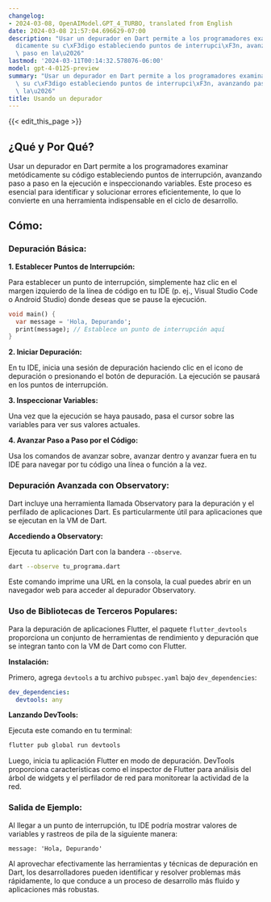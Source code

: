 ```yaml
---
changelog:
- 2024-03-08, OpenAIModel.GPT_4_TURBO, translated from English
date: 2024-03-08 21:57:04.696629-07:00
description: "Usar un depurador en Dart permite a los programadores examinar met\xF3\
  dicamente su c\xF3digo estableciendo puntos de interrupci\xF3n, avanzando paso a\
  \ paso en la\u2026"
lastmod: '2024-03-11T00:14:32.578076-06:00'
model: gpt-4-0125-preview
summary: "Usar un depurador en Dart permite a los programadores examinar met\xF3dicamente\
  \ su c\xF3digo estableciendo puntos de interrupci\xF3n, avanzando paso a paso en\
  \ la\u2026"
title: Usando un depurador
---
```


{{< edit_this_page >}}

## ¿Qué y Por Qué?

Usar un depurador en Dart permite a los programadores examinar metódicamente su código estableciendo puntos de interrupción, avanzando paso a paso en la ejecución e inspeccionando variables. Este proceso es esencial para identificar y solucionar errores eficientemente, lo que lo convierte en una herramienta indispensable en el ciclo de desarrollo.

## Cómo:

### Depuración Básica:

**1. Establecer Puntos de Interrupción:**

Para establecer un punto de interrupción, simplemente haz clic en el margen izquierdo de la línea de código en tu IDE (p. ej., Visual Studio Code o Android Studio) donde deseas que se pause la ejecución.

```dart
void main() {
  var message = 'Hola, Depurando';
  print(message); // Establece un punto de interrupción aquí
}
```

**2. Iniciar Depuración:**

En tu IDE, inicia una sesión de depuración haciendo clic en el icono de depuración o presionando el botón de depuración. La ejecución se pausará en los puntos de interrupción.

**3. Inspeccionar Variables:**

Una vez que la ejecución se haya pausado, pasa el cursor sobre las variables para ver sus valores actuales.

**4. Avanzar Paso a Paso por el Código:**

Usa los comandos de avanzar sobre, avanzar dentro y avanzar fuera en tu IDE para navegar por tu código una línea o función a la vez.

### Depuración Avanzada con Observatory:

Dart incluye una herramienta llamada Observatory para la depuración y el perfilado de aplicaciones Dart. Es particularmente útil para aplicaciones que se ejecutan en la VM de Dart.

**Accediendo a Observatory:**

Ejecuta tu aplicación Dart con la bandera `--observe`.

```bash
dart --observe tu_programa.dart
```

Este comando imprime una URL en la consola, la cual puedes abrir en un navegador web para acceder al depurador Observatory.

### Uso de Bibliotecas de Terceros Populares:

Para la depuración de aplicaciones Flutter, el paquete `flutter_devtools` proporciona un conjunto de herramientas de rendimiento y depuración que se integran tanto con la VM de Dart como con Flutter.

**Instalación:**

Primero, agrega `devtools` a tu archivo `pubspec.yaml` bajo `dev_dependencies`:

```yaml
dev_dependencies:
  devtools: any
```

**Lanzando DevTools:**

Ejecuta este comando en tu terminal:

```bash
flutter pub global run devtools
```

Luego, inicia tu aplicación Flutter en modo de depuración. DevTools proporciona características como el inspector de Flutter para análisis del árbol de widgets y el perfilador de red para monitorear la actividad de la red.

### Salida de Ejemplo:

Al llegar a un punto de interrupción, tu IDE podría mostrar valores de variables y rastreos de pila de la siguiente manera:

```
message: 'Hola, Depurando'
```

Al aprovechar efectivamente las herramientas y técnicas de depuración en Dart, los desarrolladores pueden identificar y resolver problemas más rápidamente, lo que conduce a un proceso de desarrollo más fluido y aplicaciones más robustas.

